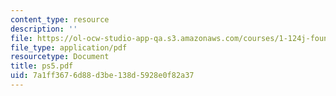 ```yaml
---
content_type: resource
description: ''
file: https://ol-ocw-studio-app-qa.s3.amazonaws.com/courses/1-124j-foundations-of-software-engineering-fall-2000/7a1ff3676d88d3be138d5928e0f82a37_ps5.pdf
file_type: application/pdf
resourcetype: Document
title: ps5.pdf
uid: 7a1ff367-6d88-d3be-138d-5928e0f82a37
---
```

